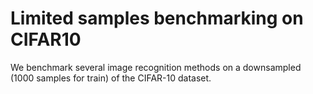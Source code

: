 # Limited samples benchmarking on CIFAR10

We benchmark several image recognition methods on a downsampled (1000 samples for train) of the CIFAR-10 dataset.
